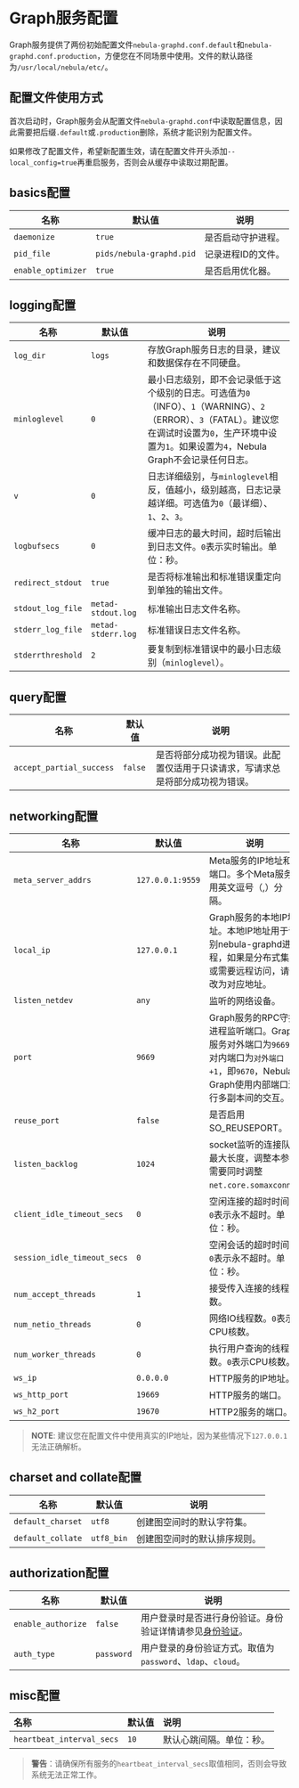 # Graph服务配置

Graph服务提供了两份初始配置文件`nebula-graphd.conf.default`和`nebula-graphd.conf.production`，方便您在不同场景中使用。文件的默认路径为`/usr/local/nebula/etc/`。

## 配置文件使用方式

首次启动时，Graph服务会从配置文件`nebula-graphd.conf`中读取配置信息，因此需要把后缀`.default`或`.production`删除，系统才能识别为配置文件。

如果修改了配置文件，希望新配置生效，请在配置文件开头添加`--local_config=true`再重启服务，否则会从缓存中读取过期配置。

## basics配置

| 名称               | 默认值                   | 说明              |
| ----------------- | ----------------------- | ------------------|
| `daemonize`       | `true`                  | 是否启动守护进程。 |
| `pid_file`        | `pids/nebula-graphd.pid`| 记录进程ID的文件。   |
|`enable_optimizer` |`true`                   | 是否启用优化器。|

## logging配置

| 名称           | 默认值                    | 说明                |
| ------------- | ------------------------ | ------------------------------------------------ |
| `log_dir`     | `logs`                   | 存放Graph服务日志的目录，建议和数据保存在不同硬盘。          |
| `minloglevel` | `0`                      | 最小日志级别，即不会记录低于这个级别的日志。可选值为`0`（INFO）、`1`（WARNING）、`2`（ERROR）、`3`（FATAL）。建议您在调试时设置为`0`，生产环境中设置为`1`。如果设置为`4`，Nebula Graph不会记录任何日志。 |
| `v`           | `0`                      | 日志详细级别，与`minloglevel`相反，值越小，级别越高，日志记录越详细。可选值为`0`（最详细）、`1`、`2`、`3`。            |
| `logbufsecs`  | `0`                      | 缓冲日志的最大时间，超时后输出到日志文件。`0`表示实时输出。单位：秒。       |
|`redirect_stdout`|`true`                  |是否将标准输出和标准错误重定向到单独的输出文件。           |
|`stdout_log_file` |`metad-stdout.log`     | 标准输出日志文件名称。                           |
`stderr_log_file`  |`metad-stderr.log`     | 标准错误日志文件名称。                           |
`stderrthreshold`  | `2`                   | 要复制到标准错误中的最小日志级别（`minloglevel`）。 |

## query配置

| 名称                 | 默认值                    | 说明                               |
| ------------------- | ------------------------ | ------------------------------------------ |
|`accept_partial_success` |`false`               |是否将部分成功视为错误。此配置仅适用于只读请求，写请求总是将部分成功视为错误。|

## networking配置

| 名称                      | 默认值           | 说明          |
| -----------------------    | ---------------- | ---------------------------------------------------- |
| `meta_server_addrs`        | `127.0.0.1:9559` | Meta服务的IP地址和端口。多个Meta服务用英文逗号（,）分隔。 |
|`local_ip`                  | `127.0.0.1`      | Graph服务的本地IP地址。本地IP地址用于识别nebula-graphd进程，如果是分布式集群或需要远程访问，请修改为对应地址。|
|`listen_netdev`             |`any`             |监听的网络设备。                                     |
| `port`                     | `9669`           | Graph服务的RPC守护进程监听端口。Graph服务对外端口为`9669`，对内端口为`对外端口+1`，即`9670`，Nebula Graph使用内部端口进行多副本间的交互。 |
|`reuse_port`                |`false`           | 是否启用SO_REUSEPORT。          |
|`listen_backlog`            |`1024`            | socket监听的连接队列最大长度，调整本参数需要同时调整`net.core.somaxconn`。 |
|`client_idle_timeout_secs`  |`0`              | 空闲连接的超时时间。`0`表示永不超时。单位：秒。          |
|`session_idle_timeout_secs` |`0`              | 空闲会话的超时时间。`0`表示永不超时。单位：秒。        |
|`num_accept_threads`        |`1`              | 接受传入连接的线程数。                             |
|`num_netio_threads`        |`0`               | 网络IO线程数。`0`表示CPU核数。                     |
|`num_worker_threads`        |`0`              | 执行用户查询的线程数。`0`表示CPU核数。               |
| `ws_ip`                   | `0.0.0.0`        | HTTP服务的IP地址。                                |
| `ws_http_port`            | `19669`          | HTTP服务的端口。                                  |
| `ws_h2_port`              | `19670`          | HTTP2服务的端口。                                 |

> **NOTE**: 建议您在配置文件中使用真实的IP地址，因为某些情况下`127.0.0.1`无法正确解析。
## charset and collate配置

| 名称                 | 默认值            | 说明                               |
| ------------------- | ---------------- | ------------------------------------------ |
| `default_charset`         | `utf8`           | 创建图空间时的默认字符集。                          |
| `default_collate`         | `utf8_bin`       | 创建图空间时的默认排序规则。                        |

## authorization配置

| 名称                 | 默认值            | 说明                               |
| ------------------- | ---------------- | ------------------------------------------ |
|`enable_authorize`   |`false`           |用户登录时是否进行身份验证。身份验证详情请参见[身份验证](../../7.data-secrurity/1.authentication/1.authentication.md)。|
|`auth_type`          |`password`        |用户登录的身份验证方式。取值为`password`、`ldap`、`cloud`。|

## misc配置

| 名称                       | 默认值    | 说明                     |
| :------------------------- | :-------- | :------------------------ |
|`heartbeat_interval_secs`  | `10`     | 默认心跳间隔。单位：秒。     |

> **警告**：请确保所有服务的`heartbeat_interval_secs`取值相同，否则会导致系统无法正常工作。
